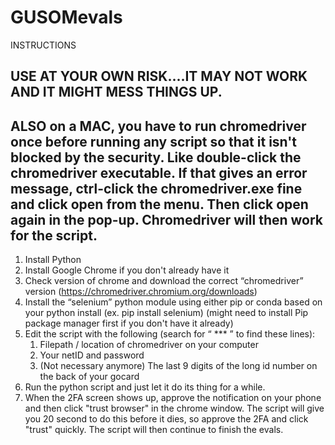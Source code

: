 # GUSOMevals


INSTRUCTIONS

## USE AT YOUR OWN RISK....IT MAY NOT WORK AND IT MIGHT MESS THINGS UP.
## ALSO on a MAC, you have to run chromedriver once before running any script so that it isn't blocked by the security. Like double-click the chromedriver executable. If that gives an error message, ctrl-click the chromedriver.exe fine and click open from the menu. Then click open again in the pop-up. Chromedriver will then work for the script.

1. Install Python
2. Install Google Chrome if you don't already have it
2. Check version of chrome and download the correct “chromedriver” version
(https://chromedriver.chromium.org/downloads)
3. Install the “selenium” python module using either pip or conda based on your python install
(ex. pip install selenium)
(might need to install Pip package manager first if you don't have it already)
4. Edit the script with the following (search for “ *** ” to find these lines):
	1. Filepath / location of chromedriver on your computer
	2. Your netID and password
	3. (Not necessary anymore) The last 9 digits of the long id number on the back of your gocard
5. Run the python script and just let it do its thing for a while.
6. When the 2FA screen shows up, approve the notification on your phone and then click "trust browser" in the chrome window. The script will give you 20 second to do this before it dies, so approve the 2FA and click "trust" quickly. The script will then continue to finish the evals.
